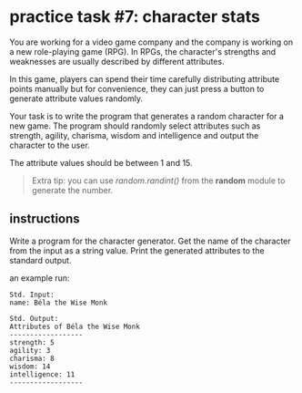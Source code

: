 # practice task #7: character stats

You are working for a video game company and the company is working on a new role-playing game (RPG).
In RPGs, the character's strengths and weaknesses are usually described by different attributes.

In this game, players can spend their time carefully distributing attribute points manually but for convenience, they can just press a button to generate attribute values randomly.

Your task is to write the program that generates a random character for a new game. The program should randomly select attributes such as strength, agility, charisma, wisdom and intelligence and output the character to the user.

The attribute values should be between 1 and 15.

> Extra tip: you can use *random.randint()* from the **random** module to generate the number.

## instructions
Write a program for the character generator. Get the name of the character from the input as a string value.
Print the generated attributes to the standard output.

an example run:
```
Std. Input:	
name: Béla the Wise Monk

Std. Output:
Attributes of Béla the Wise Monk
------------------
strength: 5
agility: 3
charisma: 8
wisdom: 14
intelligence: 11
------------------
```
